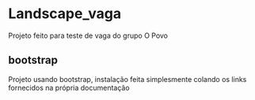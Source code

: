 # Landscape_vaga
Projeto feito para teste de vaga do grupo O Povo

## bootstrap
Projeto usando bootstrap, instalação feita simplesmente colando os links fornecidos na própria documentação